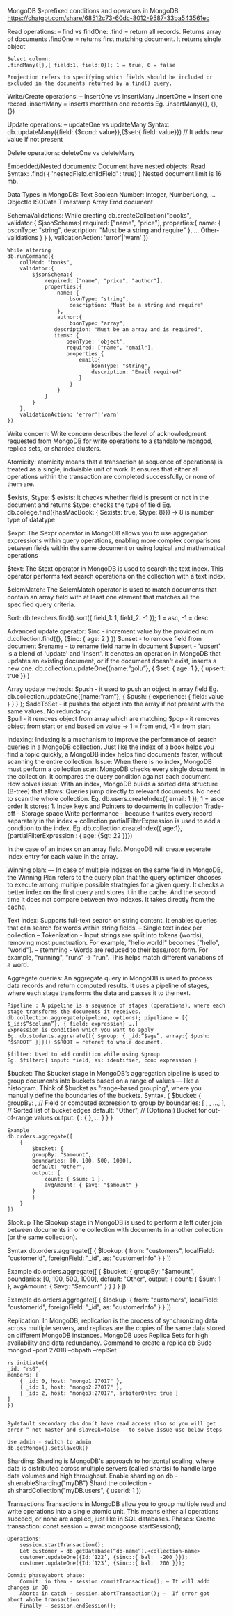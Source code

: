 MongoDB
$-prefixed conditions and operators in MongoDB https://chatgpt.com/share/68512c73-60dc-8012-9587-33ba543561ec

Read operations:
    – find vs findOne:
    .find = return all records. Returns array of documents
    .findOne = returns first matching document. It returns single object

    Select column:
    .findMany({},{ field:1, field:0}); 1 = true, 0 = false
    
    Projection refers to specifying which fields should be included or excluded in the documents returned by a find() query.

Write/Create operations:
    – InsertOne vs insertMany
 		.insertOne = insert one record
		.insertMany = inserts morethan one records Eg. .insertMany({}, {}, {})

Update operations:
    – updateOne vs updateMany
		Syntax:
			db.<colleaction>.updateMany({field: {$cond: value}},{$set:{ field: value}})
		// It adds new value if not present

Delete operations:
    deleteOne vs deleteMany

Embedded/Nested documents:
    Document have nested objects:
    Read Syntax: .find( { 'nestedField.childField' :  true} )
    Nested document limit is 16 mb.

Data Types in MongoDB:
    Text
    Boolean
    Number: Integer, NumberLong, …
    ObjectId
    ISODate
    Timestamp
    Array
    Emd document


SchemaValidations:
    While creating
      db.createCollection("books",		      							 
        validator:{
            $jsonSchema:{
                required: ["name", "price"],
                properties:{
                    name: {
                        bsonType: "string",
                        description: "Must be a string and require"
                    },
                    ... Other-validations
                }
            }
        },
        validationAction: 'error'|'warn'
        })

    While altering
    db.runCommand({										      	 
        collMod: "books",
        validator:{
            $jsonSchema:{
                required: ["name", "price", "author"],
                properties:{
                    name: {
                        bsonType: "string",
                        description: "Must be a string and require"
                    },
                    author:{
                        bsonType: "array",
                   description: "Must be an array and is required",
                   items: {
                       bsonType: 'object',
                       required: ["name", "email"],
                       properties:{
                           email:{
                               bsonType: "string",
                               description: "Email required"
                           }
                        }
                    }
                }
            }
        },
        validationAction: 'error'|'warn'
    })

Write concern:
    Write concern describes the level of acknowledgment requested from MongoDB for write operations to a standalone mongod, replica sets, or sharded clusters.

Atomicity: 
    atomicity means that a transaction (a sequence of operations) is treated as a single, indivisible unit of work. It ensures that either all operations within the transaction are completed successfully, or none of them are.

$exists, $type:
    $ exists: it checks whether field is present or not in the document and returns
    $type: checks the type of field 
		Eg. db.college.find({hasMacBook: { $exists: true, $type: 8}}) → 8 is number type of datatype

$expr:
    The $expr operator in MongoDB allows you to use aggregation expressions within query operations, enabling more complex comparisons between fields within the same document or using logical and mathematical operations

$text:
    The $text operator in MongoDB is used to search the text index. This operator performs text search operations on the collection with a text index.

$elemMatch:
    The $elemMatch operator is used to match documents that contain an array field with at least one element that matches all the specified query criteria. 

Sort:
    db.teachers.find().sort({ field_1: 1, field_2: -1 });
    1 = asc, -1 = desc 

Advanced update operator:
    $inc - increment value by the provided num
        d.collection.find({}, {$inc: { age: 2 } })
    $unset - to remove field from document
    $rename - to rename field name in document
    $upsert - 'upsert' is a blend of 'update' and 'insert'. It denotes an operation in MongoDB that updates an existing document, or if the document doesn't exist, inserts a new one. 
        db.collection.updateOne({name:”golu”}, { $set: { age: 1 }, { upsert: true }} )

Array update methods:
    $push - it used to push an object in array field
    Eg. db.collection.updateOne({name:”ram”}, { $push: { experience: { field: value } } } );
    $addToSet - it pushes the object into the array if not present with the same values. No redundancy  
    $pull - it removes object from array which are matching 
    $pop - it removes object from start or end based on value → 1 = from end, -1 = from start

Indexing:
    Indexing is a mechanism to improve the performance of search queries in a MongoDB collection. Just like the index of a book helps you find a topic quickly, a MongoDB index helps find documents faster, without scanning the entire collection.
    Issue: 
        When there is no index, MongoDB must perform a collection scan:
        MongoDB checks every single document in the collection.
        It compares the query condition against each document.
    How solves issue:
        With an index, MongoDB builds a sorted data structure (B-tree) that allows:
        Queries jump directly to relevant documents.
        No need to scan the whole collection. Eg. db.users.createIndex({ email: 1 }); 1 = asce order
    It stores: 1. Index keys and Pointers to documents in collection
    Trade-off - 
        Storage space
        Write performance - because it writes every record separately in the index + collection
    partialFilterExpression is used to add a condition to the index.
        Eg. db.collection.createIndex({ age:1}, {partialFilterExpression : { age: {$gt: 22 }}})

In the case of an index on an array field. MongoDB will create seperate index entry for each value in the array.

Winning plan:
    — In case of multiple indexes on the same field
    In MongoDB, the Winning Plan refers to the query plan that the query optimizer chooses to execute among multiple possible strategies for a given query.
    It checks a better index on the first query and stores it in the cache. And the second time it does not compare between two indexes. It takes directly from the cache.

Text index:
    Supports full-text search on string content. It enables queries that can search for words within string fields.
    – Single text index per collection
    – Tokenization - Input strings are split into tokens (words), removing most punctuation. For example, "hello world!" becomes ["hello", "world"].
    – stemming - Words are reduced to their base/root form. For example, "running", "runs" → "run". This helps match different variations of a word.

Aggregate queries:
    An aggregate query in MongoDB is used to process data records and return computed results.
    It uses a pipeline of stages, where each stage transforms the data and passes it to the next.
    
    Pipeline : A pipeline is a sequence of stages (operations), where each stage transforms the documents it receives.
    db.collection.aggregate(pipeline, options); pipeliane = [{ $_id:$”$column”}, { field: expression} ….]
    Expression is condition which you want to apply
    Eg. db.students.aggrerate([{ $group: { _id:”$age”, array:{ $push:  “$$ROOT” }}}]) $$ROOT = referet to whole document.
    
    $filter: Used to add condition while using $group
    Eg. $filter:{ input: field, as: identifier, con: expression }

$bucket:
    The $bucket stage in MongoDB’s aggregation pipeline is used to group documents into buckets based on a range of values — like a histogram. Think of $bucket as "range-based grouping", where you manually define the boundaries of the buckets.
    Syntax. 
        {
            $bucket: {
                groupBy: <expression>,       // Field or computed expression to group by
                boundaries: [ <val1>, <val2>, ..., <valN> ],  // Sorted list of bucket edges
                default: "Other",            // (Optional) Bucket for out-of-range values
                output: {
                <field1>: { <accumulator> },
                ...
                }
            }
        }

    Example
    db.orders.aggregate([
        {
            $bucket: {
            groupBy: "$amount",
            boundaries: [0, 100, 500, 1000],
            default: "Other",
            output: {
                count: { $sum: 1 },
                avgAmount: { $avg: "$amount" }
            }
            }
        }
    ])


	

$lookup
    The $lookup stage in MongoDB is used to perform a left outer join between documents in one collection with documents in another collection (or the same collection).

Syntax
    db.orders.aggregate([
        {
            $lookup: {
            from: "customers",
            localField: "customerId",
            foreignField: "_id",
            as: "customerInfo"
            }
        }
    ])

Example
    db.orders.aggregate([
        {
            $bucket: {
            groupBy: "$amount",
            boundaries: [0, 100, 500, 1000],
            default: "Other",
            output: {
                count: { $sum: 1 },
                avgAmount: { $avg: "$amount" }
            }
            }
        }
    ])

Example
    db.orders.aggregate([
        {
            $lookup: {
                from: "customers",
                localField: "customerId",
                foreignField: "_id",
                as: "customerInfo"
            }
        }
    ])


Replication:
    In MongoDB, replication is the process of synchronizing data across multiple servers, and replicas are the copies of the same data stored on different MongoDB instances.
    MongoDB uses Replica Sets for high availability and data redundancy.
    Command to create a replica db
    Sudo mongod –port  27018 –dbpath <your-mongodb-path> –replSet <replica-set-id>

    rs.initiate({
    _id: "rs0",
    members: [
        { _id: 0, host: "mongo1:27017" },
        { _id: 1, host: "mongo2:27017" },
        { _id: 2, host: "mongo3:27017", arbiterOnly: true }
    ]
    })


    Bydefault secondary dbs don’t have read access also so you will get error “ not master and slaveOk=false - to solve issue use below steps

    Use admin - switch to admin
    db.getMongo().setSlaveOk()

Sharding: 
    Sharding is MongoDB's approach to horizontal scaling, where data is distributed across multiple servers (called shards) to handle large data volumes and high throughput.
    Enable sharding on db - sh.enableSharding("myDB")
    Shard the collection - sh.shardCollection("myDB.users", { userId: 1 })

Transactions
    Transactions in MongoDB allow you to group multiple read and write operations into a single atomic unit. This means either all operations succeed, or none are applied, just like in SQL databases.
    Phases:
        Create transaction:
        const session = await mongoose.startSession();

    Operations:
        session.startTransaction();
        Let customer = db.getDatabase(“db-name”).<collection-name>
        customer.updateOne({Id:’122’, {$inc::{ bal:  -200 }});
        customer.updateOne({Id:’123’, {$inc::{ bal:  200 }});

    Commit phase/abort phase:
        Commit: in then - session.commitTransaction(); – It will addd changes in DB
        Abort: in catch - session.abortTransaction(); –  If error got abort whole transaction
        Finally – session.endSession();
